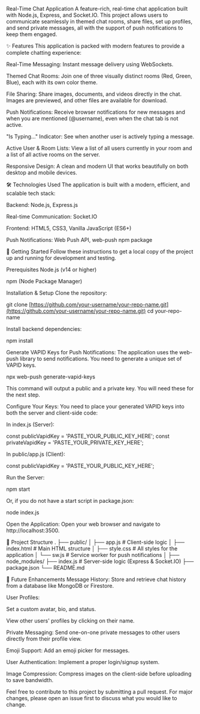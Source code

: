 Real-Time Chat Application
A feature-rich, real-time chat application built with Node.js, Express, and Socket.IO. This project allows users to communicate seamlessly in themed chat rooms, share files, set up profiles, and send private messages, all with the support of push notifications to keep them engaged.

✨ Features
This application is packed with modern features to provide a complete chatting experience:

Real-Time Messaging: Instant message delivery using WebSockets.

Themed Chat Rooms: Join one of three visually distinct rooms (Red, Green, Blue), each with its own color theme.

File Sharing: Share images, documents, and videos directly in the chat. Images are previewed, and other files are available for download.

Push Notifications: Receive browser notifications for new messages and when you are mentioned (@username), even when the chat tab is not active.

"Is Typing..." Indicator: See when another user is actively typing a message.

Active User & Room Lists: View a list of all users currently in your room and a list of all active rooms on the server.

Responsive Design: A clean and modern UI that works beautifully on both desktop and mobile devices.

🛠️ Technologies Used
The application is built with a modern, efficient, and scalable tech stack:

Backend: Node.js, Express.js

Real-time Communication: Socket.IO

Frontend: HTML5, CSS3, Vanilla JavaScript (ES6+)

Push Notifications: Web Push API, web-push npm package

🚀 Getting Started
Follow these instructions to get a local copy of the project up and running for development and testing.

Prerequisites
Node.js (v14 or higher)

npm (Node Package Manager)

Installation & Setup
Clone the repository:

git clone [https://github.com/your-username/your-repo-name.git](https://github.com/your-username/your-repo-name.git)
cd your-repo-name

Install backend dependencies:

npm install

Generate VAPID Keys for Push Notifications:
The application uses the web-push library to send notifications. You need to generate a unique set of VAPID keys.

npx web-push generate-vapid-keys

This command will output a public and a private key. You will need these for the next step.

Configure Your Keys:
You need to place your generated VAPID keys into both the server and client-side code:

In index.js (Server):

const publicVapidKey = 'PASTE_YOUR_PUBLIC_KEY_HERE';
const privateVapidKey = 'PASTE_YOUR_PRIVATE_KEY_HERE';

In public/app.js (Client):

const publicVapidKey = 'PASTE_YOUR_PUBLIC_KEY_HERE';

Run the Server:

npm start 

Or, if you do not have a start script in package.json:

node index.js

Open the Application:
Open your web browser and navigate to http://localhost:3500.

📁 Project Structure
.
├── public/
│   ├── app.js         # Client-side logic
│   ├── index.html     # Main HTML structure
│   ├── style.css      # All styles for the application
│   └── sw.js          # Service worker for push notifications
│
├── node_modules/
├── index.js           # Server-side logic (Express & Socket.IO)
├── package.json
└── README.md

🔮 Future Enhancements
Message History: Store and retrieve chat history from a database like MongoDB or Firestore.

User Profiles:

Set a custom avatar, bio, and status.

View other users' profiles by clicking on their name.

Private Messaging: Send one-on-one private messages to other users directly from their profile view.

Emoji Support: Add an emoji picker for messages.

User Authentication: Implement a proper login/signup system.

Image Compression: Compress images on the client-side before uploading to save bandwidth.

Feel free to contribute to this project by submitting a pull request. For major changes, please open an issue first to discuss what you would like to change.
